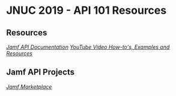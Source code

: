 # JNUC 2019 - API 101 Resources

## Resources
*[Jamf API Documentation](https://developer.jamf.com/documentation)*
*[YouTube Video How-to's, Examples and Resources](https://www.youtube.com/playlist?list=PLYCADoyoSKGmy0uq1BINMctHuF6W2TG2s)*

## Jamf API Projects
*[Jamf Marketplace](https://marketplace.jamf.com)*
